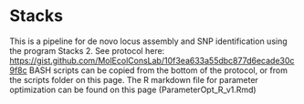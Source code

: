 # Stacks
This is a pipeline for de novo locus assembly and SNP identification using the program Stacks 2.
See protocol here: https://gist.github.com/MolEcolConsLab/10f3ea633a55dbc877d6ecade30c9f8c
BASH scripts can be copied from the bottom of the protocol, or from the scripts folder on this page.
The R markdown file for parameter optimization can be found on this page (ParameterOpt_R_v1.Rmd)
